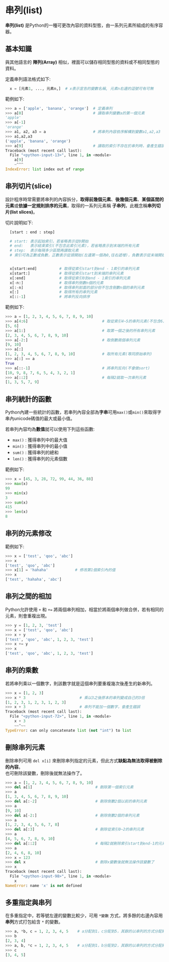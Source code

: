 # 串列(list)

**串列(list)** 是Python的一種可更改內容的資料型態，由一系列元素所組成的有序容器。

## 基本知識

與其他語言的 **陣列(Array)** 相似，裡面可以儲存相同型態的資料或不相同型態的資料。

定義串列語法格式如下:

```python
  x = [元素1, ..., 元素n,]  # x表示宣告的變數名稱, 元素n右邊的逗號可有可無
```

範例如下:

```python
>>> a = ['apple', 'banana', 'orange']  # 定義串列
>>> a[0]                               # 讀取串列變數a的第一個元素
'apple'
>>> a[-1]
'orange'
>>> a1, a2, a3 = a                     # 將串列內容依序解構到變數a1,a2,a3
>>> a1,a2,a3
('apple', 'banana', 'orange')
>>> a[9]                               # 讀取的索引不存在於串列時，會產生錯誤
Traceback (most recent call last):
  File "<python-input-13>", line 1, in <module>
    a[9]
    ~^^^
IndexError: list index out of range
```

## 串列切片(slice)

設計程序時常需要將串列的內容拆分，**取得前幾個元素**、**後幾個元素**、**某個區間的元素**或**依據一定規則排序的元素**，取得的一系列元素稱 **子串列**，此概念稱**串列切片(list slices)**。  

切片說明如下:

```python
  [start : end : step]

  # start: 表示起始索引，若省略表示從0開始
  # end:   表示結束索引(不包含此索引元素)，若省略表示到末端的所有元素
  # step:  表示每隔多少區間再讀取元素
  # 索引可為正數或負數，正數表示從頭開始(左邊第一個為0,往右遞增)，負數表示從末端開始(右邊第一個為-1，往左遞減)


  x[start:end]          # 取得從索引start到end - 1索引的串列元素
  x[start:]             # 取得從索引start到末端的串列元素
  x[:end]               # 取得從索引0到end - 1索引的串列元素
  x[-n:]                # 取得串列倒數n個的元素
  x[:-n]                # 取得串列前面的部分但不包含倒數n個的串列元素
  x[:]                  # 取得所有的串列元素
  x[::-1]               # 將串列反向排序
```

範例如下:

```python
>>> a = [1, 2, 3, 4, 5, 6, 7, 8, 9, 10]
>>> a[4:6]                                 # 取從索引4~5的串列元素(不包含6)
[5, 6]
>>> a[1:]                                  # 取第一個之後的所有串列元素
[2, 3, 4, 5, 6, 7, 8, 9, 10]
>>> a[-2:]                                 # 取倒數兩個串列元素
[9, 10]
>>> a[:]
[1, 2, 3, 4, 5, 6, 7, 8, 9, 10]            # 取所有元素(等同原始串列)
>>> a[:] == a
True
>>> a[::-1]                                # 將串列反向(不會做sort)
[10, 9, 8, 7, 6, 5, 4, 3, 2, 1]
>>> a[::2]                                 # 每隔2就取一次串列元素
[1, 3, 5, 7, 9]
```

## 串列統計的函數

Python內建一些統計的函數，若串列內容全部為**字串**可用`max()`或`min()`來取得字串內unicode碼值的最大或最小值。

若串列內容均為**數值**就可以使用下列這些函數:

- `max()` : 獲得串列中的最大值
- `min()` : 獲得串列中的最小值
- `sum()` : 獲得串列的總和
- `len()` : 獲得串列的元素個數

範例如下:

```python
>>> x = [45, 3, 28, 72, 99, 44, 36, 88]
>>> max(x)
99
>>> min(x)
3
>>> sum(x)
415
>>> len(x)
8
```

## 串列的元素修改

範例如下:

```python
>>> x = ['test', 'qoo', 'abc']
>>> x
['test', 'qoo', 'abc']
>>> x[1] = 'hahaha'            # 修改第1個索引內的值
>>> x
['test', 'hahaha', 'abc']
```

## 串列之間的相加

Python允許使用 `+` 和 `+=` 將兩個串列相加，相當於將兩個串列做合併，若有相同的元素，則會重複出現。

```python
>>> y = [1, 2, 3, 'test']
>>> x = ['test', 'qoo', 'abc']
>>> x + y
['test', 'qoo', 'abc', 1, 2, 3, 'test']
>>> x += y
>>> x
['test', 'qoo', 'abc', 1, 2, 3, 'test']
```

## 串列的乘數

若將串列乘以一個數字，則該數字就是這個串列要重複幾次後產生的新串列。

```python
>>> x = [1, 2, 3]
>>> x * 3                        # 乘以3之後原本的串列變成自己的3倍
[1, 2, 3, 1, 2, 3, 1, 2, 3]
>>> x + 3                        # 串列不能加一個數字，會產生錯誤
Traceback (most recent call last):
  File "<python-input-72>", line 1, in <module>
    x + 3
    ~~^~~
TypeError: can only concatenate list (not "int") to list
```

## 刪除串列元素

刪除串列可用 `del x[i]` 來刪除串列指定的元素，但此方式**缺點為無法取得被刪除的內容**。  
也可刪除該變數，刪除後就無法操作了。

```python
>>> a = [1, 2, 3, 4, 5, 6, 7, 8, 9, 10]
>>> del a[1]                            # 刪除第一個索引元素
>>> a
[1, 3, 4, 5, 6, 7, 8, 9, 10]
>>> del a[:-2]                          # 刪除倒數2個以前的串列元素
>>> a
[9, 10]
>>> del a[-2:]                          # 刪除倒數2個的串列元素
>>> a
[1, 2, 3, 4, 5, 6, 7, 8]
>>> del a[:3]                           # 刪除從索引0~2的串列元素
>>> a
[4, 5, 6, 7, 8, 9, 10]
>>> del a[::2]                          # 每隔2就刪除索引start到end-1的元素
>>> a
[2, 4, 6, 8, 10]
>>> x = 123
>>> del x                               # 刪除x變數後就無法操作該變數了
>>> x
Traceback (most recent call last):
  File "<python-input-98>", line 1, in <module>
    x
NameError: name 'x' is not defined
```

## 多重指定與串列

在多重指定中，若等號左邊的變數比較少，可用 `*變數` 方式，將多餘的右邊內容用**串列**方式打包給含 `*` 的變數。

```python
>>> a, *b, c = 1, 2, 3, 4, 5    # a分配到1，c分配到5，其餘的以串列的方式分配給b
>>> b
[2, 3, 4]
>>> a, b, *c = 1, 2, 3, 4, 5    # a分配到1，b分配到2，其餘的以串列的方式分配給c
>>> c
[3, 4, 5]
```